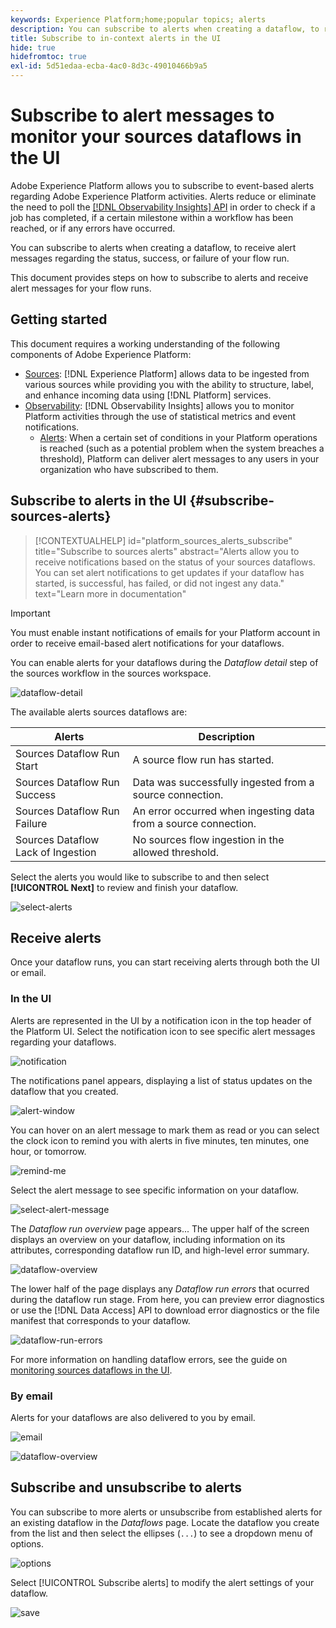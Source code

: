 ```yaml
---
keywords: Experience Platform;home;popular topics; alerts
description: You can subscribe to alerts when creating a dataflow, to receive alert messages regarding the status, success, or failure of your flow run.
title: Subscribe to in-context alerts in the UI
hide: true
hidefromtoc: true
exl-id: 5d51edaa-ecba-4ac0-8d3c-49010466b9a5
---
```

# Subscribe to alert messages to monitor your sources dataflows in the UI

Adobe Experience Platform allows you to subscribe to event-based alerts regarding Adobe Experience Platform activities. Alerts reduce or eliminate the need to poll the [[!DNL Observability Insights] API](../../../observability/api/overview.md) in order to check if a job has completed, if a certain milestone within a workflow has been reached, or if any errors have occurred.

You can subscribe to alerts when creating a dataflow, to receive alert messages regarding the status, success, or failure of your flow run.

This document provides steps on how to subscribe to alerts and receive alert messages for your flow runs.

## Getting started

This document requires a working understanding of the following components of Adobe Experience Platform:

* [Sources](../../home.md): [!DNL Experience Platform] allows data to be ingested from various sources while providing you with the ability to structure, label, and enhance incoming data using [!DNL Platform] services.
* [Observability](../../../observability/home.md): [!DNL Observability Insights] allows you to monitor Platform activities through the use of statistical metrics and event notifications.
  * [Alerts](../../../observability/alerts/overview.md): When a certain set of conditions in your Platform operations is reached (such as a potential problem when the system breaches a threshold), Platform can deliver alert messages to any users in your organization who have subscribed to them.

## Subscribe to alerts in the UI {#subscribe-sources-alerts}

>[!CONTEXTUALHELP]
>id="platform_sources_alerts_subscribe"
>title="Subscribe to sources alerts"
>abstract="Alerts allow you to receive notifications based on the status of your sources dataflows. You can set alert notifications to get updates if your dataflow has started, is successful, has failed, or did not ingest any data."
>text="Learn more in documentation"

>[!IMPORTANT]
>
>You must enable instant notifications of emails for your Platform account in order to receive email-based alert notifications for your dataflows.

You can enable alerts for your dataflows during the *Dataflow detail* step of the sources workflow in the sources workspace.

![dataflow-detail](../../images/tutorials/alerts/dataflow-detail.png)

The available alerts sources dataflows are:

| Alerts | Description |
| --- | --- |
| Sources Dataflow Run Start | A source flow run has started. |
| Sources Dataflow Run Success | Data was successfully ingested from a source connection. |
| Sources Dataflow Run Failure | An error occurred when ingesting data from a source connection. |
| Sources Dataflow Lack of Ingestion | No sources flow ingestion in the allowed threshold. |

Select the alerts you would like to subscribe to and then select **[!UICONTROL Next]** to review and finish your dataflow.

![select-alerts](../../images/tutorials/alerts/select-alerts.png)

## Receive alerts

Once your dataflow runs, you can start receiving alerts through both the UI or email.

### In the UI

Alerts are represented in the UI by a notification icon in the top header of the Platform UI. Select the notification icon to see specific alert messages regarding your dataflows.

![notification](../../images/tutorials/alerts/notification.png)

The notifications panel appears, displaying a list of status updates on the dataflow that you created.

![alert-window](../../images/tutorials/alerts/alert-window.png)

You can hover on an alert message to mark them as read or you can select the clock icon to remind you with alerts in five minutes, ten minutes, one hour, or tomorrow.

![remind-me](../../images/tutorials/alerts/remind-me.png)

Select the alert message to see specific information on your dataflow.

![select-alert-message](../../images/tutorials/alerts/select-alert-message.png)

The *Dataflow run overview* page appears... The upper half of the screen displays an overview on your dataflow, including information on its attributes, corresponding dataflow run ID, and high-level error summary.

![dataflow-overview](../../images/tutorials/alerts/dataflow-overview.png)

The lower half of the page displays any *Dataflow run errors* that ocurred during the dataflow run stage. From here, you can preview error diagnostics or use the [!DNL Data Access] API to download error diagnostics or the file manifest that corresponds to your dataflow.

![dataflow-run-errors](../../images/tutorials/alerts/dataflow-run-error.png)

For more information on handling dataflow errors, see the guide on [monitoring sources dataflows in the UI](../../../dataflows/ui/monitor-sources.md).

### By email

Alerts for your dataflows are also delivered to you by email.

![email](../../images/tutorials/alerts/email.png)

![dataflow-overview](../../images/tutorials/alerts/dataflow-overview.png)

## Subscribe and unsubscribe to alerts

You can subscribe to more alerts or unsubscribe from established alerts for an existing dataflow in the *Dataflows* page. Locate the dataflow you create from the list and then select the ellipses (`...`) to see a dropdown menu of options.

![options](../../images/tutorials/alerts/options.png)

Select [!UICONTROL Subscribe alerts] to modify the alert settings of your dataflow.

![save](../../images/tutorials/alerts/save.png)